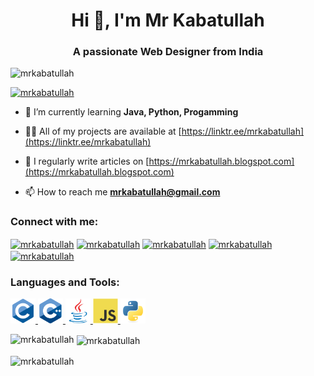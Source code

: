 <h1 align="center">Hi 👋, I'm Mr Kabatullah</h1>
<h3 align="center">A passionate Web Designer from India</h3>

<p align="left"> <img src="https://komarev.com/ghpvc/?username=mrkabatullah&label=Profile%20views&color=0e75b6&style=flat" alt="mrkabatullah" /> </p>

<p align="left"> <a href="https://twitter.com/mrkabatullah" target="blank"><img src="https://img.shields.io/twitter/follow/mrkabatullah?logo=twitter&style=for-the-badge" alt="mrkabatullah" /></a> </p>

- 🌱 I’m currently learning **Java, Python, Progamming**

- 👨‍💻 All of my projects are available at [https://linktr.ee/mrkabatullah](https://linktr.ee/mrkabatullah)

- 📝 I regularly write articles on [https://mrkabatullah.blogspot.com](https://mrkabatullah.blogspot.com)

- 📫 How to reach me **mrkabatullah@gmail.com**

<h3 align="left">Connect with me:</h3>
<p align="left">
<a href="https://twitter.com/mrkabatullah" target="blank"><img align="center" src="https://raw.githubusercontent.com/rahuldkjain/github-profile-readme-generator/master/src/images/icons/Social/twitter.svg" alt="mrkabatullah" height="30" width="40" /></a>
<a href="https://linkedin.com/in/mrkabatullah" target="blank"><img align="center" src="https://raw.githubusercontent.com/rahuldkjain/github-profile-readme-generator/master/src/images/icons/Social/linked-in-alt.svg" alt="mrkabatullah" height="30" width="40" /></a>
<a href="https://fb.com/mrkabatullah" target="blank"><img align="center" src="https://raw.githubusercontent.com/rahuldkjain/github-profile-readme-generator/master/src/images/icons/Social/facebook.svg" alt="mrkabatullah" height="30" width="40" /></a>
<a href="https://instagram.com/mrkabatullah" target="blank"><img align="center" src="https://raw.githubusercontent.com/rahuldkjain/github-profile-readme-generator/master/src/images/icons/Social/instagram.svg" alt="mrkabatullah" height="30" width="40" /></a>
<a href="https://www.youtube.com/c/mrkabatullah" target="blank"><img align="center" src="https://raw.githubusercontent.com/rahuldkjain/github-profile-readme-generator/master/src/images/icons/Social/youtube.svg" alt="mrkabatullah" height="30" width="40" /></a>
</p>

<h3 align="left">Languages and Tools:</h3>
<p align="left"> <a href="https://www.cprogramming.com/" target="_blank" rel="noreferrer"> <img src="https://raw.githubusercontent.com/devicons/devicon/master/icons/c/c-original.svg" alt="c" width="40" height="40"/> </a> <a href="https://www.w3schools.com/cpp/" target="_blank" rel="noreferrer"> <img src="https://raw.githubusercontent.com/devicons/devicon/master/icons/cplusplus/cplusplus-original.svg" alt="cplusplus" width="40" height="40"/> </a> <a href="https://www.java.com" target="_blank" rel="noreferrer"> <img src="https://raw.githubusercontent.com/devicons/devicon/master/icons/java/java-original.svg" alt="java" width="40" height="40"/> </a> <a href="https://developer.mozilla.org/en-US/docs/Web/JavaScript" target="_blank" rel="noreferrer"> <img src="https://raw.githubusercontent.com/devicons/devicon/master/icons/javascript/javascript-original.svg" alt="javascript" width="40" height="40"/> </a> <a href="https://www.python.org" target="_blank" rel="noreferrer"> <img src="https://raw.githubusercontent.com/devicons/devicon/master/icons/python/python-original.svg" alt="python" width="40" height="40"/> </a> </p>

<p><img align="left" src="https://github-readme-stats.vercel.app/api/top-langs?username=mrkabatullah&show_icons=true&locale=en&layout=compact" alt="mrkabatullah" /></p>

<p>&nbsp;<img align="center" src="https://github-readme-stats.vercel.app/api?username=mrkabatullah&show_icons=true&locale=en" alt="mrkabatullah" /></p>

<p><img align="center" src="https://github-readme-streak-stats.herokuapp.com/?user=mrkabatullah&" alt="mrkabatullah" /></p>

<!--
**mrkabatullah/mrkabatullah** is a ✨ _special_ ✨ repository because its `README.md` (this file) appears on your GitHub profile.

Here are some ideas to get you started:

- 🔭 I’m currently working on ...
- 🌱 I’m currently learning ...
- 👯 I’m looking to collaborate on ...
- 🤔 I’m looking for help with ...
- 💬 Ask me about ...
- 📫 How to reach me: ...
- 😄 Pronouns: ...
- ⚡ Fun fact: ...
-->
